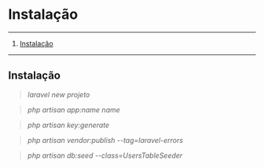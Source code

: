 # Instalação 
*******
 1. [Instalação](#install)

*******
<div id='install'/>

## Instalação

>*laravel new projeto*

>*php artisan app:name name*

>*php artisan key:generate*

>*php artisan vendor:publish --tag=laravel-errors*


>*php artisan db:seed --class=UsersTableSeeder*



